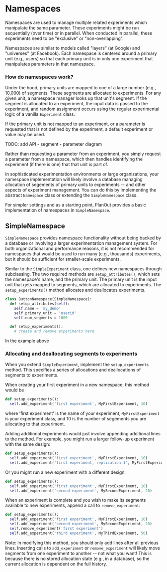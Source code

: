 # Namespaces

Namespaces are used to manage multiple related experiments which manipulate the same parameter. These experiments might be run sequentially (over time) or in parallel.  When conducted in parallel, these experiments need to be "exclusive" or "non-overlapping".


Namespaces are similar to models called "layers" (at Google) and "universes" (at Facebook).
Each namespace is centered around a primary unit (e.g., users) so that each primary unit is in only one experiment that manipulates parameters in that namespace.

### How do namespaces work?
Under the hood, primary units are mapped to one of a large number (e.g., 10,000) of segments.
These segments are allocated to experiments. For any given unit, a namespace manager looks up that unit's segment. If the segment is allocated to an experiment, the input data is passed to the experiment, and random assignment occurs using the regular experimental logic of a vanilla `Experiment` class.

If the primary unit is not mapped to an experiment, or a parameter is requested that is not defined by the experiment, a default experiment or value may be used.

TODO: add API - segment - parameter diagram

Rather than requesting a parameter from an experiment, you simply request a parameter from a namespace, which then handles identifying the experiment (if there is one) that that unit is part of.


In sophisticated experimentation environments or large organizations, your namespace implementation will likely involve a database managing allocation of segements of primary units to experiments -- and other aspects of experiment management. You can do this by implementing the abstract `Namespace` class or extending the `SimpleNamespace` class.

For simpler settings and as a starting point, PlanOut provides a basic implementation of namespaces in `SimpleNamespace`.

## SimpleNamespace

`SimpleNamespace` provides namespace functionality without being backed by a database or involving a larger experimentation management system. For both organizational and performance reasons, it is not recommended for namespaces that would be used to run many (e.g., thousands) experiments, but it should be sufficient for smaller-scale experiments.

Similar to the `SimpleExperiment` class, one defines new namespaces through subclassing. The two required methods are `setup_attributes()`, which sets the namespace's name, and the primary unit. The primary unit is the input unit that gets mapped to segments, which are allocated to experiments.  The `setup_experiments()` method allocates and deallocates experiments.

```python
class ButtonNamespace(SimpleNamespace):
  def setup_attributes(self):
    self.name = 'my_demo'
    self.primary_unit = 'userid'
    self.num_segments = 1000

  def setup_experiments():
    # create and remove experiments here
```
In the example above

### Allocating and deallocating segments to experiments
When you extend `SimpleExperiment`, implement the `setup_experiments` method. This specifies a series of allocations and deallocations of segments to experiments.

When creating your first experiment in a new namespace, this method would be
```python
def setup_experiments():
  self.add_experiment('first experiment', MyFirstExperiment, 10)
```
where 'first experiment' is the name of your experiment, `MyFirstExperiment` is your experiment class, and 10 is the number of segements you are allocating to that experiment.

Adding additional experiments would just involve appending additional lines to the method. For example, you might run a larger follow-up experiment with the same design:
```python
def setup_experiments():
  self.add_experiment('first experiment', MyFirstExperiment, 10)
  self.add_experiment('first experiment, replication 1', MyFirstExperiment, 40)
```
Or you might run a new experiment with a different design:
```python
def setup_experiments():
  self.add_experiment('first experiment', MyFirstExperiment, 10)
  self.add_experiment('second experiment', MySecondExperiment, 20)
```
When an experiment is complete and you wish to make its segments available to new experiments, append a call to `remove_experiment`:
```python
def setup_experiments():
  self.add_experiment('first experiment', MyFirstExperiment, 10)
  self.add_experiment('second experiment', MySecondExperiment, 20)
  self.remove_experiment('first experiment')
  self.add_experiment('third experiment', MyThirdExperiment, 50)
```
Note: In modifying this method, you should only add lines after all previous lines. Inserting calls to `add_experiment` or `remove_experiment` will likely move segments from one experiment to another -- not what you want! This is because there is no stored allocation state (e.g., in a database), so the current allocation is dependent on the full history.
